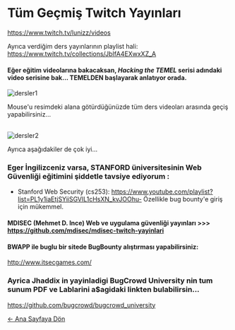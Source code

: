 # Tüm Geçmiş Twitch Yayınları

https://www.twitch.tv/lunizz/videos 

Ayrıca verdiğim ders yayınlarının playlist hali: https://www.twitch.tv/collections/JbIfA4EXwxXZ_A 

#### Eğer eğitim videolarına bakacaksan, *Hacking the TEMEL* serisi adındaki video serisine bak... TEMELDEN başlayarak anlatıyor orada.

<img src="https://i.ibb.co/cy4TMWx/dersler1.png" alt="dersler1" border="0">  
<br>

Mouse'u resimdeki alana götürdüğünüzde tüm ders videoları arasında geçiş yapabilirsiniz...  
<br>

<img src="https://i.ibb.co/x5dzv2G/dersler2.png" alt="dersler2" border="0">  

Ayrıca aşağıdakiler de çok iyi...

### Eger İngilizceniz varsa, STANFORD üniversitesinin Web Güvenliği eğitimini şiddetle tavsiye ediyorum : 
  * Stanford Web Security (cs253): https://www.youtube.com/playlist?list=PL1y1iaEtjSYiiSGVlL1cHsXN_kvJOOhu-
Özellikle bug bounty'e giriş için mükemmel.


#### MDISEC (Mehmet D. Ince) Web ve uygulama güvenliği yayınları >>> https://github.com/mdisec/mdisec-twitch-yayinlari

#### BWAPP ile buglu bir sitede BugBounty alıştırması yapabilirsiniz:
http://www.itsecgames.com/

### Ayrica Jhaddix in yayinladigi BugCrowd University nin tum sunum PDF ve Lablarini a$agidaki linkten bulabilirsin...
https://github.com/bugcrowd/bugcrowd_university  

[← Ana Sayfaya Dön](https://github.com/LuNiZz/siber-guvenlik-sss)
